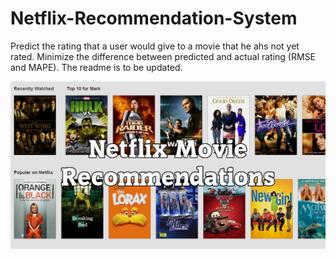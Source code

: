 # Netflix-Recommendation-System
Predict the rating that a user would give to a movie that he ahs not yet rated. Minimize the difference between predicted and actual rating (RMSE and MAPE). The readme is to be updated.

<img src='images/netflix-q.jpg'>

